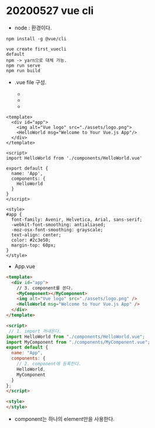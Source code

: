# 20200527 vue cli

- node : 환경이다.

```
npm install -g @vue/cli

vue create first_vuecli
default
npm -> yarn으로 대체 가능.
npm run serve
npm run build
```



- .vue file 구성.

  - <template>
        
    </template>

  - <script>
        
    </script>

  - <style>
        
    </style>



```
<template>
  <div id="app">
    <img alt="Vue logo" src="./assets/logo.png">
    <HelloWorld msg="Welcome to Your Vue.js App"/>
  </div>
</template>

<script>
import HelloWorld from './components/HelloWorld.vue'

export default {
  name: 'App',
  components: {
    HelloWorld
  }
}
</script>

<style>
#app {
  font-family: Avenir, Helvetica, Arial, sans-serif;
  -webkit-font-smoothing: antialiased;
  -moz-osx-font-smoothing: grayscale;
  text-align: center;
  color: #2c3e50;
  margin-top: 60px;
}
</style>

```

- App.vue

```html
<template>
  <div id="app">
    // 3. component를 쓴다.
    <MyComponent></MyComponent>
    <img alt="Vue logo" src="./assets/logo.png" />
    <HelloWorld msg="Welcome to Your Vue.js App" />
  </div>
</template>

<script>
 // 1. import 꺼내온다.
import HelloWorld from "./components/HelloWorld.vue";
import MyComponent from "./components/MyComponent.vue";
export default {
  name: "App",
  components: {
    // 2. component에 등록한다.
    HelloWorld,
    MyComponent
  }
};
</script>

<style>
</style>
```

- component는 하나의 element만을 사용한다.

